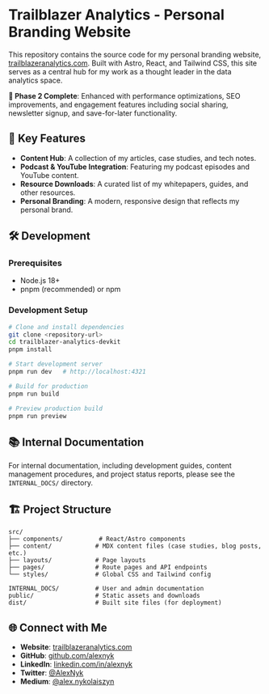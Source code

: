 # Trailblazer Analytics - Personal Branding Website

This repository contains the source code for my personal branding website, [trailblazeranalytics.com](https://trailblazeranalytics.com). Built with Astro, React, and Tailwind CSS, this site serves as a central hub for my work as a thought leader in the data analytics space.

**🎉 Phase 2 Complete**: Enhanced with performance optimizations, SEO improvements, and engagement features including social sharing, newsletter signup, and save-for-later functionality.

## 🚀 Key Features

- **Content Hub**: A collection of my articles, case studies, and tech notes.
- **Podcast & YouTube Integration**: Featuring my podcast episodes and YouTube content.
- **Resource Downloads**: A curated list of my whitepapers, guides, and other resources.
- **Personal Branding**: A modern, responsive design that reflects my personal brand.

## 🛠️ Development

### Prerequisites

- Node.js 18+
- pnpm (recommended) or npm

### Development Setup

```bash
# Clone and install dependencies
git clone <repository-url>
cd trailblazer-analytics-devkit
pnpm install

# Start development server
pnpm run dev   # http://localhost:4321

# Build for production
pnpm run build

# Preview production build
pnpm run preview
```

## 📚 Internal Documentation

For internal documentation, including development guides, content management procedures, and project status reports, please see the `INTERNAL_DOCS/` directory.

## 🏗️ Project Structure

```text
src/
├── components/          # React/Astro components
├── content/            # MDX content files (case studies, blog posts, etc.)
├── layouts/            # Page layouts
├── pages/              # Route pages and API endpoints
└── styles/             # Global CSS and Tailwind config

INTERNAL_DOCS/          # User and admin documentation
public/                 # Static assets and downloads
dist/                   # Built site files (for deployment)
```

## 🌐 Connect with Me

- **Website**: [trailblazeranalytics.com](https://trailblazeranalytics.com)
- **GitHub**: [github.com/alexnyk](https://github.com/alexnyk)
- **LinkedIn**: [linkedin.com/in/alexnyk](https://linkedin.com/in/alexnyk)
- **Twitter**: [@AlexNyk](https://twitter.com/AlexNyk)
- **Medium**: [@alex.nykolaiszyn](https://medium.com/@alex.nykolaiszyn)
